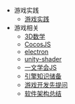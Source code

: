 <!-- 由build_sidebar.py生成，勿手改 -->
* 游戏实践
    * [游戏实践](.\游戏实践\游戏实践.md)
* 游戏相关
    * [3D数学](.\游戏相关\3D数学.md)
    * [CocosJS](.\游戏相关\CocosJS.md)
    * [electron](.\游戏相关\electron.md)
    * [unity-shader](.\游戏相关\unity-shader.md)
    * [一文学会JS](.\游戏相关\一文学会JS.md)
    * [引擎知识储备](.\游戏相关\引擎知识储备.md)
    * [游戏开发先提问](.\游戏相关\游戏开发先提问.md)
    * [软件架构总结](.\游戏相关\软件架构总结.md)
